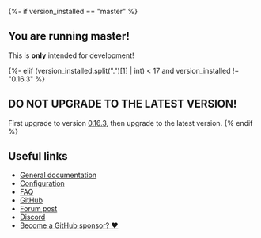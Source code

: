 {%- if version_installed == "master" %}

## You are running master!

This is **only** intended for development!

{%- elif (version_installed.split(".")[1] | int) < 17 and version_installed != "0.16.3" %}

## DO NOT UPGRADE TO THE LATEST VERSION!

First upgrade to version
[0.16.3](https://github.com/hacs/integration/releases/tag/0.16.3), then upgrade
to the latest version. {% endif %}

## Useful links

- [General documentation](https://hacs.xyz/)
- [Configuration](https://hacs.xyz/docs/configuration/start)
- [FAQ](https://hacs.xyz/docs/faq/what)
- [GitHub](https://github.com/hacs)
- [Forum post](https://community.home-assistant.io/t/custom-component-hacs/121727)
- [Discord](https://discord.gg/apgchf8)
- [Become a GitHub sponsor? ❤️](https://github.com/sponsors/ludeeus)
